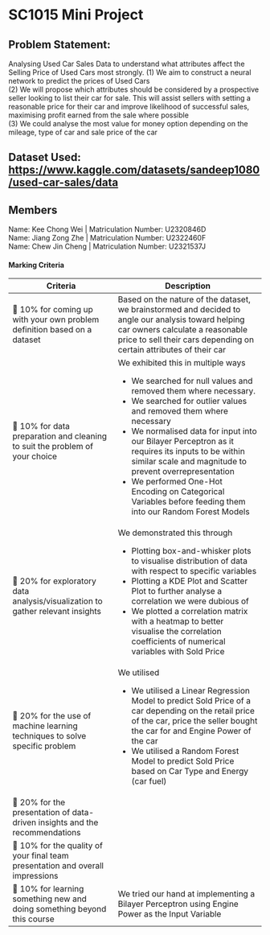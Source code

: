 # SC1015 Mini Project

## Problem Statement: 
Analysing Used Car Sales Data to understand what attributes affect the Selling Price of Used Cars most strongly.
(1) We aim to construct a neural network to predict the prices of Used Cars  <br>
(2) We will propose which attributes should be considered by a prospective seller looking to list their car for sale. This will assist sellers with setting a reasonable price for their car and improve likelihood of successful sales, maximising profit earned from the sale where possible <br>
(3) We could analyse the most value for money option depending on the mileage, type of car and sale price of the car 

## Dataset Used: https://www.kaggle.com/datasets/sandeep1080/used-car-sales/data

## Members
Name: Kee Chong Wei |  Matriculation Number: U2320846D  <br>
Name: Jiang Zong Zhe | Matriculation Number: U2322460F  <br>
Name: Chew Jin Cheng | Matriculation Number: U2321537J 

#### Marking Criteria
| Criteria      | Description |
| ----------- | ----------- |
| :memo: 10% for coming up with your own problem definition based on a dataset      | Based on the nature of the dataset, we brainstormed and decided to angle our analysis toward helping car owners calculate a reasonable price to sell their cars depending on certain attributes of their car |
| :memo: 10% for data preparation and cleaning to suit the problem of your choice   | We exhibited this in multiple ways <ul> <li> We searched for null values and removed them where necessary. </li> <li> We searched for outlier values and removed them where necessary </li> <li> We normalised data for input into our Bilayer Perceptron as it requires its inputs to be within similar scale and magnitude to prevent overrepresentation </li> <li> We performed One-Hot Encoding on Categorical Variables before feeding them into our Random Forest Models </li> </ul>|
| :memo: 20% for exploratory data analysis/visualization to gather relevant insights | We demonstrated this through <ul> <li> Plotting box-and-whisker plots to visualise distribution of data with respect to specific variables </li> <li> Plotting a KDE Plot and Scatter Plot to further analyse a correlation we were dubious of </li> <li> We plotted a correlation matrix with a heatmap to better visualise the correlation coefficients of numerical variables with Sold Price </li> </ul>|
| :memo: 20% for the use of machine learning techniques to solve specific problem | We utilised <ul> <li> We utilised a Linear Regression Model to predict Sold Price of a car depending on the retail price of the car, price the seller bought the car for and Engine Power of the car </li> <li> We utilised a Random Forest Model to predict Sold Price based on Car Type and Energy (car fuel) </li> </ul>|
| :memo: 20% for the presentation of data-driven insights and the recommendations ||
| :memo: 10% for the quality of your final team presentation and overall impressions ||
| :memo: 10% for learning something new and doing something beyond this course | We tried our hand at implementing a Bilayer Perceptron using Engine Power as the Input Variable| 